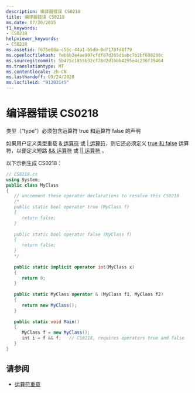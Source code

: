 ```yaml
---
description: 编译器错误 CS0218
title: 编译器错误 CS0218
ms.date: 07/20/2015
f1_keywords:
- CS0218
helpviewer_keywords:
- CS0218
ms.assetid: f675e06a-c55c-44a1-b5db-0df178fd8f79
ms.openlocfilehash: feb6b2e4ae907cfdf87d265dbabc7b2bf608208c
ms.sourcegitcommit: 5b475c1855b32cf78d2d1bbb4295e4c236f39464
ms.translationtype: MT
ms.contentlocale: zh-CN
ms.lasthandoff: 09/24/2020
ms.locfileid: "91203145"
---
```

# <a name="compiler-error-cs0218"></a>编译器错误 CS0218

类型（“type”）必须包含运算符 true 和运算符 false 的声明  
  
如果用户定义类型重载 [& 运算符](../language-reference/operators/boolean-logical-operators.md#logical-and-operator-) 或 [&#124; 运算符](../language-reference/operators/boolean-logical-operators.md#logical-or-operator-)，则它还必须定义 [true 和 false](../language-reference/operators/true-false-operators.md) 运算符，以便定义短路 [&& 运算符](../language-reference/operators/boolean-logical-operators.md#conditional-logical-and-operator-) 或 [&#124;&#124; 运算符](../language-reference/operators/boolean-logical-operators.md#conditional-logical-or-operator-) 。
  
 以下示例生成 CS0218：  
  
```csharp  
// CS0218.cs  
using System;  
public class MyClass  
{  
   // uncomment these operator declarations to resolve this CS0218  
   /*  
   public static bool operator true (MyClass f)  
   {  
      return false;  
   }  
  
   public static bool operator false (MyClass f)  
   {  
      return false;  
   }  
   */  
  
   public static implicit operator int(MyClass x)  
   {  
      return 0;  
   }  
  
   public static MyClass operator & (MyClass f1, MyClass f2)  
   {  
      return new MyClass();  
   }  
  
   public static void Main()  
   {  
      MyClass f = new MyClass();  
      int i = f && f;   // CS0218, requires operators true and false  
   }  
}  
```  
  
## <a name="see-also"></a>请参阅

- [运算符重载](../language-reference/operators/operator-overloading.md)
